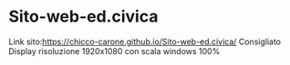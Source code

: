 # Sito-web-ed.civica
Link sito:https://chicco-carone.github.io/Sito-web-ed.civica/
Consigliato Display risoluzione 1920x1080 con scala windows 100%
